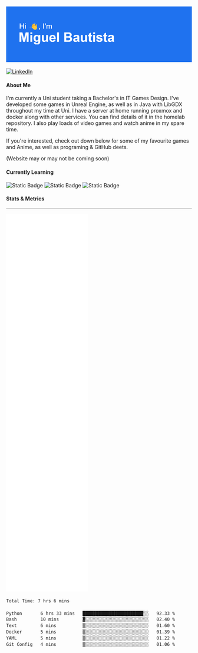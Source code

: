 ![](header.png)  

[![LinkedIn](https://img.shields.io/badge/linkedin-%230077B5.svg?style=for-the-badge&logo=linkedin&logoColor=white)](https://www.linkedin.com/in/miguelangelobautista/) 
<!-- [![Static Badge](https://img.shields.io/badge/Website-black?style=for-the-badge&labelColor=white)] Under Construction--> 




#### About Me 
I'm currently a Uni student taking a Bachelor's in IT Games Design. I've developed some games in Unreal Engine, as well as in Java with LibGDX throughout my time at Uni. I have a server at home running proxmox and docker along with other services. You can find details of it in the homelab repository. I also play loads of video games and watch anime in my spare time.

If you're interested, check out down below for some of my favourite games and Anime, as well as programing & GitHub deets.

(Website may or may not be coming soon)



#### Currently Learning

![Static Badge](https://img.shields.io/badge/C%2B%2B-blue?style=for-the-badge&logo=cplusplus)
![Static Badge](https://img.shields.io/badge/Unreal_Engine-black?style=for-the-badge&logo=unrealengine)
![Static Badge](https://img.shields.io/badge/Java-white?style=for-the-badge&color=red)

<!-- ### Languages and Tools
---
<p float="left">
  <img src="./Icons/python-color.svg" width="5%">
  <img src="./Icons/cplusplus-color.svg" width="5%">
  <img src="./Icons/docker-color.svg" width="5%">
  <img src="./Icons/javascript-color.svg" width="5%">
  <img src="./Icons/portainer-color.svg" width="5%">
  <img src="./Icons/proxmox-color.svg" width="5%">
  <img src="./Icons/unrealengine-color.svg" width="5%">
  <img src="./Icons/androidstudio-color.svg" width="5%">
  <img src="./Icons/html5-color.svg" width="5%">
</p> -->

#### Stats & Metrics
---

![](github-metrics.svg)


<!--START_SECTION:waka-->

```txt
Total Time: 7 hrs 6 mins

Python       6 hrs 33 mins   ███████████████████████░░   92.33 %
Bash         10 mins         ▓░░░░░░░░░░░░░░░░░░░░░░░░   02.40 %
Text         6 mins          ▒░░░░░░░░░░░░░░░░░░░░░░░░   01.60 %
Docker       5 mins          ▒░░░░░░░░░░░░░░░░░░░░░░░░   01.39 %
YAML         5 mins          ▒░░░░░░░░░░░░░░░░░░░░░░░░   01.22 %
Git Config   4 mins          ▒░░░░░░░░░░░░░░░░░░░░░░░░   01.06 %
```

<!--END_SECTION:waka-->


<!-- Relevant Links
https://reheader.glitch.me/home - Header Images

https://wakatime.com/dashboard - Waka Metrics

https://shields.io/badges - Badges
https://github.com/Ileriayo/markdown-badges?tab=readme-ov-file#usage - Other Badges

https://simpleicons.org/ - Icons

https://github.com/lowlighter/metrics - Metrics
https://metrics.lecoq.io/embed?user=NomaDiix - Metrics builder

https://github.com/topics/github-profile-readme - GitHub profile README topic

https://zzetao.github.io/awesome-github-profile/ - Example profile READMEs

 -->